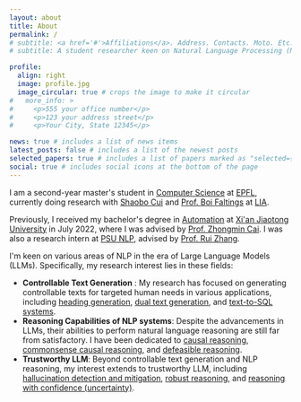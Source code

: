 ```yaml
---
layout: about
title: About
permalink: /
# subtitle: <a href='#'>Affiliations</a>. Address. Contacts. Moto. Etc.
# subtitle: A student researcher keen on Natural Language Processing (NLP).

profile:
  align: right
  image: profile.jpg
  image_circular: true # crops the image to make it circular
#   more_info: >
#     <p>555 your office number</p>
#     <p>123 your address street</p>
#     <p>Your City, State 12345</p>

news: true # includes a list of news items
latest_posts: false # includes a list of the newest posts
selected_papers: true # includes a list of papers marked as "selected={true}"
social: true # includes social icons at the bottom of the page
---
```


I am a second-year master's student in [Computer Science](https://www.epfl.ch/schools/ic/education/master/computer-science/) at [EPFL](https://www.epfl.ch/en/), currently doing research with [Shaobo Cui](https://www.epfl.ch/labs/lia/people/shaobo-cui/) and [Prof. Boi Faltings](https://people.epfl.ch/boi.faltings?lang=en) at [LIA](https://www.epfl.ch/labs/lia/).

Previously, I received my bachelor's degree in [Automation](https://automation.xjtu.edu.cn/) at [Xi'an Jiaotong University](https://en.xjtu.edu.cn/) in July 2022, where I was advised by [Prof. Zhongmin Cai](https://gr.xjtu.edu.cn/web/zmcai/english-version). I was also a research intern at [PSU NLP](https://nlp.psu.edu/), advised by [Prof. Rui Zhang](https://ryanzhumich.github.io/).

I'm keen on various areas of NLP in the era of Large Language Models (LLMs). Specifically, my research interest lies in these fields:

- **Controllable Text Generation** : My research has focused on generating controllable texts for targeted human needs in various applications, including <u>heading generation</u>, <u>dual text generation</u>, and <u>text-to-SQL systems</u>.
- **Reasoning Capabilities of NLP systems**: Despite the advancements in LLMs, their abilities to perform natural language reasoning are still far from satisfactory. I have been dedicated to <u>causal reasoning</u>, <u>commonsense causal reasoning</u>, and <u>defeasible reasoning</u>.
- **Trustworthy LLM**: Beyond controllable text generation and NLP reasoning, my interest extends to trustworthy LLM, including <u>hallucination detection and mitigation</u>, <u>robust reasoning</u>, and <u>reasoning with confidence (uncertainty)</u>.
